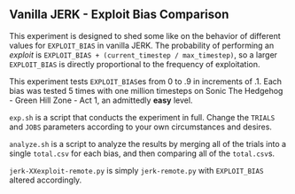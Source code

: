 Vanilla JERK - Exploit Bias Comparison
--------------------------------------

This experiment is designed to shed some like on the behavior of
different values for `EXPLOIT_BIAS` in vanilla JERK. The probability
of performing an _exploit_ is `EXPLOIT_BIAS + (current_timestep /
max_timestep)`, so a larger `EXPLOIT_BIAS` is directly proportional to
the frequency of exploitation.

This experiment tests `EXPLOIT_BIAS`es from 0 to .9 in increments of
.1. Each bias was tested 5 times with one million timesteps on Sonic
The Hedgehog - Green Hill Zone - Act 1, an admittedly **easy** level.

`exp.sh` is a script that conducts the experiment in full. Change the
`TRIALS` and `JOBS` parameters according to your own circumstances and
desires.

`analyze.sh` is a script to analyze the results by merging all of the
trials into a single `total.csv` for each bias, and then comparing all
of the `total.csv`s.

`jerk-XXexploit-remote.py` is simply `jerk-remote.py` with
`EXPLOIT_BIAS` altered accordingly.
